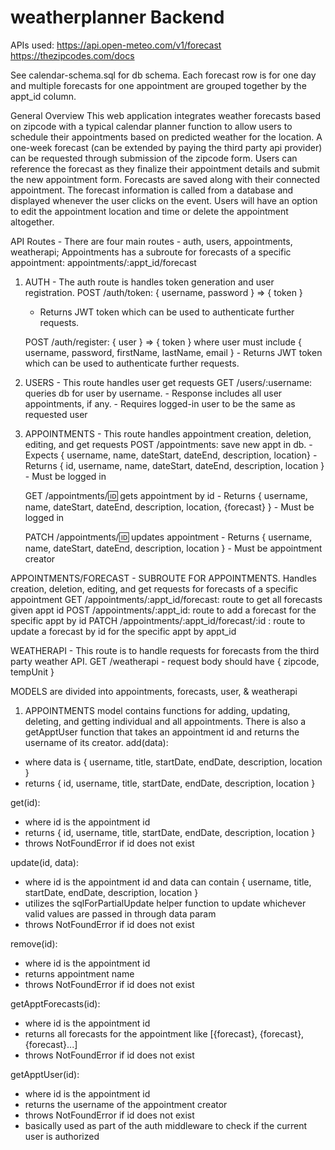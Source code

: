 # weatherplanner Backend

APIs used: 
https://api.open-meteo.com/v1/forecast
https://thezipcodes.com/docs

See calendar-schema.sql for db schema. Each forecast row is for one day and multiple forecasts for one appointment are grouped together by the appt_id column.

General Overview
This web application integrates weather forecasts based on zipcode with a typical calendar planner function to allow users to schedule their appointments based on predicted weather for the location. A one-week forecast (can be extended by paying the third party api provider) can be requested through submission of the zipcode form. Users can reference the forecast as they finalize their appointment details and submit the new appointment form. Forecasts are saved along with their connected appointment. The forecast information is called from a database and displayed whenever the user clicks on the event. Users will have an option to edit the appointment location and time or delete the appointment altogether. 

API Routes - There are four main routes - auth, users, appointments, weatherapi; Appointments has a subroute for forecasts of a specific appointment: appointments/:appt_id/forecast 

1)  AUTH - The auth route is handles token generation and user registration.
      POST /auth/token:  { username, password } => { token }
      - Returns JWT token which can be used to authenticate further requests.
    
      POST /auth/register:   { user } => { token }
       where user must include { username, password, firstName, lastName, email }
        - Returns JWT token which can be used to authenticate further requests.

2)  USERS - This route handles user get requests
      GET /users/:username: queries db for user by username. 
        - Response includes all user appointments, if any.
        - Requires logged-in user to be the same as requested user
    
 3) APPOINTMENTS - This route handles appointment creation, deletion, editing, and get requests
      POST /appointments: save new appt in db. 
        - Expects { username, name, dateStart, dateEnd, description, location} 
        - Returns { id, username, name, dateStart, dateEnd, description, location }
        - Must be logged in
    
      GET /appointments/:id: gets appointment by id 
        - Returns { username, name, dateStart, dateEnd, description, location, {forecast} }
        - Must be logged in
    
     PATCH /appointments/:id: updates appointment 
        - Returns { username, name, dateStart, dateEnd, description, location }
        - Must be appointment creator
    
  APPOINTMENTS/FORECAST - SUBROUTE FOR APPOINTMENTS. Handles creation, deletion, editing, and get requests for forecasts of a specific appointment
      GET /appointments/:appt_id/forecast: route to get all forecasts given appt id
      POST /appointments/:appt_id: route to add a forecast for the specific appt by id
      PATCH /appointments/:appt_id/forecast/:id : route to update a forecast by id for the specific appt by appt_id
    
   WEATHERAPI - This route is to handle requests for forecasts from the third party weather API.
      GET /weatherapi
        - request body should have { zipcode, tempUnit }

MODELS are divided into appointments, forecasts, user, & weatherapi
1) APPOINTMENTS model contains functions for adding, updating, deleting, and getting individual and all appointments. There is also a getApptUser function that takes an appointment id and returns the username of its creator.
 add(data): 
 - where data is { username, title, startDate, endDate, description, location } 
 - returns { id, username, title, startDate, endDate, description, location }
 
 get(id): 
 - where id is the appointment id
 - returns { id, username, title, startDate, endDate, description, location } 
 - throws NotFoundError if id does not exist
 
update(id, data):
 - where id is the appointment id and data can contain { username, title, startDate, endDate, description, location }
 - utilizes the sqlForPartialUpdate helper function to update whichever valid values are passed in through data param
 - throws NotFoundError if id does not exist

remove(id):
 - where id is the appointment id
 - returns appointment name
 - throws NotFoundError if id does not exist

getApptForecasts(id):
 - where id is the appointment id
 - returns all forecasts for the appointment like [{forecast}, {forecast}, {forecast}...]
 - throws NotFoundError if id does not exist

getApptUser(id):
 - where id is the appointment id
 - returns the username of the appointment creator
 - throws NotFoundError if id does not exist
 - basically used as part of the auth middleware to check if the current user is authorized
